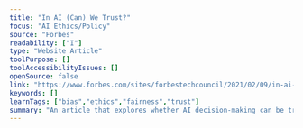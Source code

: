 ```yaml
---
title: "In AI (Can) We Trust?"
focus: "AI Ethics/Policy"
source: "Forbes"
readability: ["I"]
type: "Website Article"
toolPurpose: []
toolAccessibilityIssues: []
openSource: false
link: "https://www.forbes.com/sites/forbestechcouncil/2021/02/09/in-ai-can-we-trust/"
keywords: []
learnTags: ["bias","ethics","fairness","trust"]
summary: "An article that explores whether AI decision-making can be trusted. "
---
```


